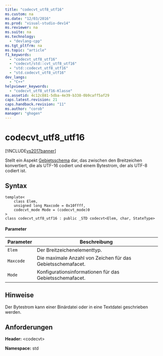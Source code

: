 ```yaml
---
title: "codecvt_utf8_utf16"
ms.custom: na
ms.date: "12/03/2016"
ms.prod: "visual-studio-dev14"
ms.reviewer: na
ms.suite: na
ms.technology: 
  - "devlang-cpp"
ms.tgt_pltfrm: na
ms.topic: "article"
f1_keywords: 
  - "codecvt_utf8_utf16"
  - "codecvt/std::cvt_utf8_utf16"
  - "std::codecvt_utf8_utf16"
  - "std.codecvt_utf8_utf16"
dev_langs: 
  - "C++"
helpviewer_keywords: 
  - "codecvt_utf8_utf16-Klasse"
ms.assetid: 4c12c881-5dba-4e39-b338-0b9caff5af29
caps.latest.revision: 21
caps.handback.revision: "11"
ms.author: "corob"
manager: "ghogen"
---
```

# codecvt_utf8_utf16
[!INCLUDE[vs2017banner](../assembler/inline/includes/vs2017banner.md)]

Stellt ein Aspekt [Gebietsschema](../standard-library/locale-class.md) dar, das zwischen den Breitzeichen konvertiert, die als UTF\-16 codiert und einem Bytestrom, der als UTF\-8 codiert ist.  
  
## Syntax  
  
```  
template<  
    class Elem,  
    unsigned long Maxcode = 0x10ffff,  
    codecvt_mode Mode = (codecvt_mode)0  
>  
class codecvt_utf8_utf16 : public _STD codecvt<Elem, char, StateType>  
```  
  
#### Parameter  
  
|Parameter|**Beschreibung**|  
|---------------|----------------------|  
|`Elem`|Der Breitzeichenelementtyp.|  
|`Maxcode`|Die maximale Anzahl von Zeichen für das Gebietsschemafacet.|  
|`Mode`|Konfigurationsinformationen für das Gebietsschemafacet.|  
  
## Hinweise  
 Der Bytestrom kann einer Binärdatei oder in eine Textdatei geschrieben werden.  
  
## Anforderungen  
 **Header:** \<codecvt\>  
  
 **Namespace:** std